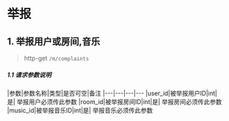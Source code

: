 # 举报 

## 1. 举报用户或房间,音乐

> http-get ```/m/complaints```

##### 1.1 请求参数说明

|参数|参数名称|类型|是否可空|备注
|---|---|---|---
|user_id|被举报用户ID|int|是| 举报用户必须传此参数
|room_id|被举报房间ID|int|是| 举报房间必须传此参数
|music_id|被举报音乐ID|int|是| 举报音乐必须传此参数





